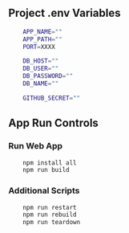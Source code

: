 ## Project .env Variables
```bash
    APP_NAME=""
    APP_PATH=""
    PORT=XXXX

    DB_HOST=""
    DB_USER=""
    DB_PASSWORD=""
    DB_NAME=""

    GITHUB_SECRET=""
```

## App Run Controls

### Run Web App
```bash
    npm install all
    npm run build
```

### Additional Scripts
```bash
    npm run restart
    npm run rebuild
    npm run teardown
```
